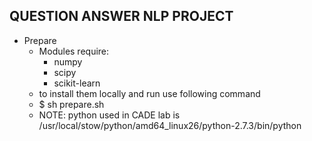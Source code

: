 ## QUESTION ANSWER NLP PROJECT
- Prepare
    - Modules require:
        - numpy
        - scipy
        - scikit-learn
    - to install them locally and run use following command
    - $ sh prepare.sh
    - NOTE: python used in CADE lab is /usr/local/stow/python/amd64_linux26/python-2.7.3/bin/python




